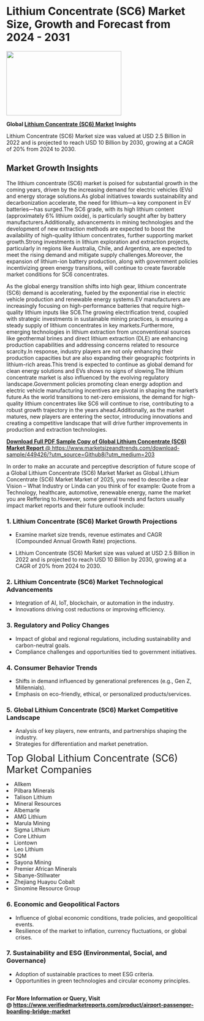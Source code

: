 <H1>Lithium Concentrate (SC6) Market Size, Growth and Forecast from 2024 - 2031</H1><img class="aligncenter size-medium wp-image-584254" src="https://thirdeyenews.in/wp-content/uploads/2024/09/Global-Market-Research-300x168.jpeg" alt="" width="300" height="168" /><p><strong>Global&nbsp;<a href="https://www.marketsizeandtrends.com/download-sample/449426/?utm_source=Github8j?utm_medium=203">Lithium Concentrate (SC6) Market</a> Insights</strong></p><p>Lithium Concentrate (SC6) Market size was valued at USD 2.5 Billion in 2022 and is projected to reach USD 10 Billion by 2030, growing at a CAGR of 20% from 2024 to 2030.</p><p><h2>Market Growth Insights</h2> <p>The lithium concentrate (SC6) market is poised for substantial growth in the coming years, driven by the increasing demand for electric vehicles (EVs) and energy storage solutions.As global initiatives towards sustainability and decarbonization accelerate, the need for lithium—a key component in EV batteries—has surged.The SC6 grade, with its high lithium content (approximately 6% lithium oxide), is particularly sought after by battery manufacturers.Additionally, advancements in mining technologies and the development of new extraction methods are expected to boost the availability of high-quality lithium concentrates, further supporting market growth.Strong investments in lithium exploration and extraction projects, particularly in regions like Australia, Chile, and Argentina, are expected to meet the rising demand and mitigate supply challenges.Moreover, the expansion of lithium-ion battery production, along with government policies incentivizing green energy transitions, will continue to create favorable market conditions for SC6 concentrates.<a href="#"></a></p> <p>As the global energy transition shifts into high gear, lithium concentrate (SC6) demand is accelerating, fueled by the exponential rise in electric vehicle production and renewable energy systems.EV manufacturers are increasingly focusing on high-performance batteries that require high-quality lithium inputs like SC6.The growing electrification trend, coupled with strategic investments in sustainable mining practices, is ensuring a steady supply of lithium concentrates in key markets.Furthermore, emerging technologies in lithium extraction from unconventional sources like geothermal brines and direct lithium extraction (DLE) are enhancing production capabilities and addressing concerns related to resource scarcity.In response, industry players are not only enhancing their production capacities but are also expanding their geographic footprints in lithium-rich areas.This trend is expected to continue as global demand for clean energy solutions and EVs shows no signs of slowing.The lithium concentrate market is also influenced by the evolving regulatory landscape.Government policies promoting clean energy adoption and electric vehicle manufacturing incentives are pivotal in shaping the market’s future.As the world transitions to net-zero emissions, the demand for high-quality lithium concentrates like SC6 will continue to rise, contributing to a robust growth trajectory in the years ahead.Additionally, as the market matures, new players are entering the sector, introducing innovations and creating a competitive landscape that will drive further improvements in production and extraction technologies.<a href="#"></p><p><span class=""><strong>Download Full PDF Sample Copy of Global Lithium Concentrate (SC6) Market Report</strong> @ <a href="https://www.marketsizeandtrends.com/download-sample/449426/?utm_source=Github8j?utm_medium=203" target="_blank">https://www.marketsizeandtrends.com/download-sample/449426/?utm_source=Github8j?utm_medium=203</a></span></p><p>In order to make an accurate and perceptive description of future scope of a Global&nbsp;Lithium Concentrate (SC6) Market Market as Global&nbsp;Lithium Concentrate (SC6) Market Market of 2025, you need to describe a clear Vision &ndash; What Industry or Linda can you think of for example: Quote from a Technology, healthcare, automotive, renewable energy, name the market you are Reffering to.However, some general trends and factors usually impact market reports and their future outlook include:</p><h3>1.&nbsp;<strong>Lithium Concentrate (SC6) Market Growth Projections</strong></h3><ul><li>Examine market size trends, revenue estimates and CAGR (Compounded Annual Growth Rate) projections.</li><li><p>Lithium Concentrate (SC6) Market size was valued at USD 2.5 Billion in 2022 and is projected to reach USD 10 Billion by 2030, growing at a CAGR of 20% from 2024 to 2030.</p></li></ul><h3>2.&nbsp;<strong>Lithium Concentrate (SC6) Market Technological Advancements</strong></h3><ul><li>Integration of AI, IoT, blockchain, or automation in the industry.</li><li>Innovations driving cost reductions or improving efficiency.</li></ul><h3>3.&nbsp;<strong>Regulatory and Policy Changes</strong></h3><ul><li>Impact of global and regional regulations, including sustainability and carbon-neutral goals.</li><li>Compliance challenges and opportunities tied to government initiatives.</li></ul><h3>4.&nbsp;<strong>Consumer Behavior Trends</strong></h3><ul><li>Shifts in demand influenced by generational preferences (e.g., Gen Z, Millennials).</li><li>Emphasis on eco-friendly, ethical, or personalized products/services.</li></ul><h3>5.&nbsp;<strong>Global Lithium Concentrate (SC6) Market Competitive Landscape</strong></h3><ul><li>Analysis of key players, new entrants, and partnerships shaping the industry.</li><li>Strategies for differentiation and market penetration.</li></ul><p data-pm-slice="1 1 []"><span style="color: inherit; font-family: inherit; font-size: 25px;">Top Global Lithium Concentrate (SC6) Market Companies</span></p><div class="" data-test-id=""><p><li>Allkem</li><li> Pilbara Minerals</li><li> Talison Lithium</li><li> Mineral Resources</li><li> Albemarle</li><li> AMG Lithium</li><li> Marula Mining</li><li> Sigma Lithium</li><li> Core Lithium</li><li> Liontown</li><li> Leo Lithium</li><li> SQM</li><li> Sayona Mining</li><li> Premier African Minerals</li><li> Sibanye-Stillwater</li><li> Zhejiang Huayou Cobalt</li><li> Sinomine Resource Group</li></p></div><h3>6.&nbsp;<strong>Economic and Geopolitical Factors</strong></h3><ul><li>Influence of global economic conditions, trade policies, and geopolitical events.</li><li>Resilience of the market to inflation, currency fluctuations, or global crises.</li></ul><h3>7.&nbsp;<strong>Sustainability and ESG (Environmental, Social, and Governance)</strong></h3><ul><li>Adoption of sustainable practices to meet ESG criteria.</li><li>Opportunities in green technologies and circular economy principles.</li></ul><h2><strong style="font-size: 14px;">For More Information or Query, Visit @&nbsp;</strong><a style="background-color: #ffffff; font-size: 14px;" href="https://www.marketsizeandtrends.com/report/lithium-concentrate-sc6-market/" target="_blank">https://www.verifiedmarketreports.com/product/airport-passenger-boarding-bridge-market</a></h2>